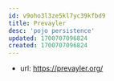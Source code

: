 ```yaml
---
id: v9oho3l3ze5kl7yc39kfbd9
title: Prevayler
desc: 'pojo persistence'
updated: 1700707096824
created: 1700707096824
---
```


- url: https://prevayler.org/